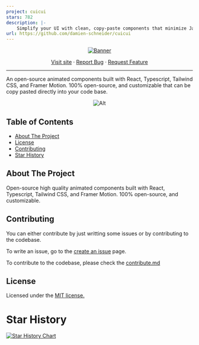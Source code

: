 ```yaml
---
project: cuicui
stars: 782
description: |-
    Simplify your UI with clean, copy-paste components that minimize JavaScript, maximize CSS, spark creativity, and empower you with code you fully own and understand.
url: https://github.com/damien-schneider/cuicui
---
```


<div align="center">
  <a href="https://github.com/damien-schneider/cuicui">
     <img src="/apps/website/public/metadata/banner-image.png" alt="Banner" />
  </a>
  <!-- <h1 align="left">CuiCui - A high quality react copy paste components library</h1> -->
  <p>
    <a href="https://cuicui.day/">Visit site</a>
    ·
    <a href="https://github.com/damien-schneider/cuicui/issues">Report Bug</a>
    ·
    <a href="https://github.com/damien-schneider/cuicui/issues">Request Feature</a>
  </p>
  <hr></hr>
  <p align="left">
   An open-source animated components built with React, Typescript, Tailwind CSS, and Framer Motion.
100% open-source, and customizable that can be copy pasted directly into your code base.
  </p>

![Alt](https://repobeats.axiom.co/api/embed/c72a9b3db3d7872f458beaa4db837cc58136ba99.svg "Repobeats analytics image")

</div>

## Table of Contents

- [About The Project](#about-the-project)
- [License](#license)
- [Contributing](#contributing)
- [Star History](#star-history)

## About The Project

Open-source high quality animated components built with React, Typescript, Tailwind CSS, and Framer Motion.
100% open-source, and customizable.

## Contributing

You can either contribute by just writting some issues or by contributing to the codebase.

To write an issue, go to the [create an issue](https://github.com/damien-schneider/cuicui/issues/new/choose) page.

To contribute to the codebase, please check the [contribute.md](https://github.com/damien-schneider/cuicui/blob/main/contribute.md)


## License

Licensed under the [MIT license.](https://github.com/damien-schneider/cuicui/blob/main/license.md)

# Star History

[![Star History Chart](https://api.star-history.com/svg?repos=damien-schneider/cuicui&type=Date)](https://star-history.com/#damien-schneider/cuicui&Date)


